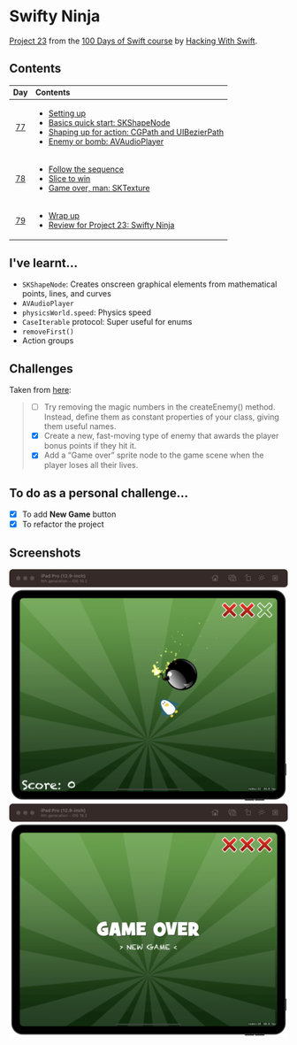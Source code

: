 # Swifty Ninja

[Project 23](https://www.hackingwithswift.com/read/23/overview) from the [100 Days of Swift course](https://www.hackingwithswift.com/100) by [Hacking With Swift](https://www.hackingwithswift.com/).

## Contents

|                      Day                      | Contents                                                                                                                                                                                                                                                                                                                                                            |
|:---------------------------------------------:|:--------------------------------------------------------------------------------------------------------------------------------------------------------------------------------------------------------------------------------------------------------------------------------------------------------------------------------------------------------------------|
| [77](https://www.hackingwithswift.com/100/77) | <ul><li>[Setting up](https://www.hackingwithswift.com/read/23/1/setting-up)</li><li>[Basics quick start: SKShapeNode](https://www.hackingwithswift.com/read/23/2)</li><li>[Shaping up for action: CGPath and UIBezierPath](https://www.hackingwithswift.com/read/23/3)</li><li>[Enemy or bomb: AVAudioPlayer](https://www.hackingwithswift.com/read/23/4)</li></ul> |
| [78](https://www.hackingwithswift.com/100/78) | <ul><li>[Follow the sequence](https://www.hackingwithswift.com/read/23/5)</li><li>[Slice to win](https://www.hackingwithswift.com/read/23/6)</li><li>[Game over, man: SKTexture](https://www.hackingwithswift.com/read/23/7)</li></ul>                                                                                                                              |
| [79](https://www.hackingwithswift.com/100/79) | <ul><li>[Wrap up](https://www.hackingwithswift.com/read/23/8)</li><li>[Review for Project 23: Swifty Ninja](https://www.hackingwithswift.com/review/hws/project-23-swifty-ninja)</li></ul>                                                                                                                                                                          |

## I've learnt...

- `SKShapeNode`: Creates onscreen graphical elements from mathematical points, lines, and curves
- `AVAudioPlayer`
- `physicsWorld.speed`: Physics speed
- `CaseIterable` protocol: Super useful for enums
- `removeFirst()`
- Action groups 

## Challenges

Taken from [here](https://www.hackingwithswift.com/read/23/8):

>- [ ] Try removing the magic numbers in the createEnemy() method. Instead, define them as constant properties of your class, giving them useful names.
>- [x] Create a new, fast-moving type of enemy that awards the player bonus points if they hit it.
>- [x] Add a “Game over” sprite node to the game scene when the player loses all their lives.

## To do as a personal challenge...

- [x] To add **New Game** button
- [x] To refactor the project

## Screenshots

![Main screen](./Screenshots/1.png)
![Game over screen](./Screenshots/2.png)
